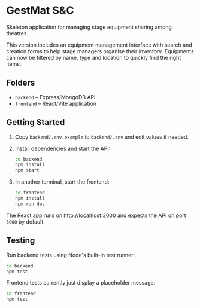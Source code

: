 # GestMat S&C

Skeleton application for managing stage equipment sharing among theatres.

This version includes an equipment management interface with search and creation
forms to help stage managers organise their inventory. Equipments can now be
filtered by name, type and location to quickly find the right items.

## Folders

- `backend` – Express/MongoDB API
- `frontend` – React/Vite application

## Getting Started

1. Copy `backend/.env.example` to `backend/.env` and edit values if needed.
2. Install dependencies and start the API:

   ```bash
   cd backend
   npm install
   npm start
   ```

3. In another terminal, start the frontend:

   ```bash
   cd frontend
   npm install
   npm run dev
   ```

The React app runs on [http://localhost:3000](http://localhost:3000) and expects the API on port `5000` by default.

## Testing

Run backend tests using Node's built-in test runner:

```bash
cd backend
npm test
```

Frontend tests currently just display a placeholder message:

```bash
cd frontend
npm test
```
